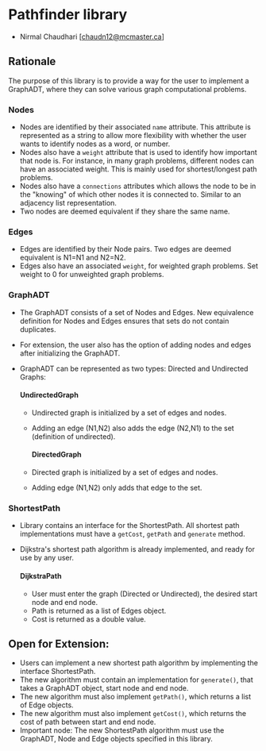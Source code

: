# Pathfinder library
  - Nirmal Chaudhari [chaudn12@mcmaster.ca]

## Rationale

The purpose of this library is to provide a way for the user to implement a GraphADT, where they can solve various graph computational problems.

### Nodes

- Nodes are identified by their associated `name` attribute. This attribute is represented as a string to allow more flexibility with whether the user wants to identify nodes as a word, or number.
- Nodes also have a `weight` attribute that is used to identify how important that node is. For instance, in many graph problems, different nodes can have an associated weight. This is mainly used for shortest/longest path problems.
- Nodes also have a `connections` attributes which allows the node to be in the "knowing" of which other nodes it is connected to. Similar to an adjacency list representation.
- Two nodes are deemed equivalent if they share the same name.

### Edges

- Edges are identified by their Node pairs. Two edges are deemed equivalent is N1=N1 and N2=N2.
- Edges also have an associated `weight`, for weighted graph problems. Set weight to 0 for unweighted graph problems.

### GraphADT

- The GraphADT consists of a set of Nodes and Edges. New equivalence definition for Nodes and Edges ensures that sets do not contain duplicates.
- For extension, the user also has the option of adding nodes and edges after initializing the GraphADT.
- GraphADT can be represented as two types: Directed and Undirected Graphs:

    #### UndirectedGraph
  - Undirected graph is initialized by a set of edges and nodes. 
  - Adding an edge (N1,N2) also adds the edge (N2,N1) to the set (definition of undirected).

    #### DirectedGraph
  - Directed graph is initialized by a set of edges and nodes.
  - Adding edge (N1,N2) only adds that edge to the set.

### ShortestPath
- Library contains an interface for the ShortestPath. All shortest path implementations must have a `getCost`, `getPath` and `generate` method.
- Dijkstra's shortest path algorithm is already implemented, and ready for use by any user.

    #### DijkstraPath
  - User must enter the graph (Directed or Undirected), the desired start node and end node.
  - Path is returned as a list of Edges object.
  - Cost is returned as a double value.


## Open for Extension:
- Users can implement a new shortest path algorithm by implementing the interface ShortestPath.
- The new algorithm must contain an implementation for `generate()`, that takes a GraphADT object, start node and end node.
- The new algorithm must also implement `getPath()`, which returns a list of Edge objects.
- The new algorithm must also implement `getCost()`, which returns the cost of path between start and end node.
- Important node: The new ShortestPath algorithm must use the GraphADT, Node and Edge objects specified in this library.

